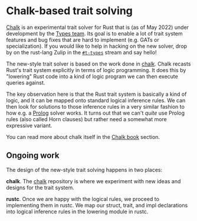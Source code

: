 # Chalk-based trait solving

[Chalk][chalk] is an experimental trait solver for Rust that is
(as of <!-- date-check --> May 2022) under development by the [Types team].
Its goal is to enable a lot of trait system features and bug fixes
that are hard to implement (e.g. GATs or specialization). If you would like to
help in hacking on the new solver, drop by on the rust-lang Zulip in the [`#t-types`]
stream and say hello!

[Types team]: https://github.com/rust-lang/types-team
[`#t-types`]: https://rust-lang.zulipchat.com/#narrow/stream/144729-t-types

The new-style trait solver is based on the work done in [chalk]. Chalk
recasts Rust's trait system explicitly in terms of logic programming. It does
this by "lowering" Rust code into a kind of logic program we can then execute
queries against.

The key observation here is that the Rust trait system is basically a
kind of logic, and it can be mapped onto standard logical inference
rules. We can then look for solutions to those inference rules in a
very similar fashion to how e.g. a [Prolog] solver works. It turns out
that we can't *quite* use Prolog rules (also called Horn clauses) but
rather need a somewhat more expressive variant.

[Prolog]: https://en.wikipedia.org/wiki/Prolog

You can read more about chalk itself in the
[Chalk book](https://rust-lang.github.io/chalk/book/) section.

## Ongoing work
The design of the new-style trait solving happens in two places:

**chalk**. The [chalk] repository is where we experiment with new ideas
and designs for the trait system.

**rustc**. Once we are happy with the logical rules, we proceed to
implementing them in rustc. We map our struct, trait, and impl declarations
into logical inference rules in the lowering module in rustc.

[chalk]: https://github.com/rust-lang/chalk
[rustc_traits]: https://github.com/rust-lang/rust/tree/master/compiler/rustc_traits
